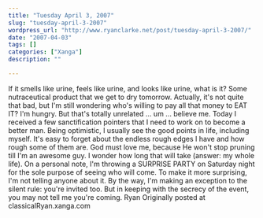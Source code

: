 ```yaml
---
title: "Tuesday April 3, 2007"
slug: "tuesday-april-3-2007"
wordpress_url: "http://www.ryanclarke.net/post/tuesday-april-3-2007/"
date: "2007-04-03"
tags: []
categories: ["Xanga"]
description: ""

---
```


If it smells like urine, feels like urine, and looks like urine, what is it? Some nutraceutical product that we get to dry tomorrow. Actually, it's not quite that bad, but I'm still wondering who's willing to pay all that money to EAT IT?
I'm hungry. But that's totally unrelated ... um ... believe me.
Today I received a few sanctification pointers that I need to work on to become a better man. Being optimistic, I usually see the good points in life, including myself. It's easy to forget about the endless rough edges I have and how rough some of them are. God must love me, because He won't stop pruning till I'm an awesome guy. I wonder how long that will take (answer: my whole life).
On a personal note, I'm throwing a SURPRISE PARTY on Saturday night for the sole purpose of seeing who will come. To make it more surprising, I'm not telling anyone about it. By the way, I'm making an exception to the silent rule: you're invited too. But in keeping with the secrecy of the event, you may not tell me you're coming.
Ryan
Originally posted at classicalRyan.xanga.com
